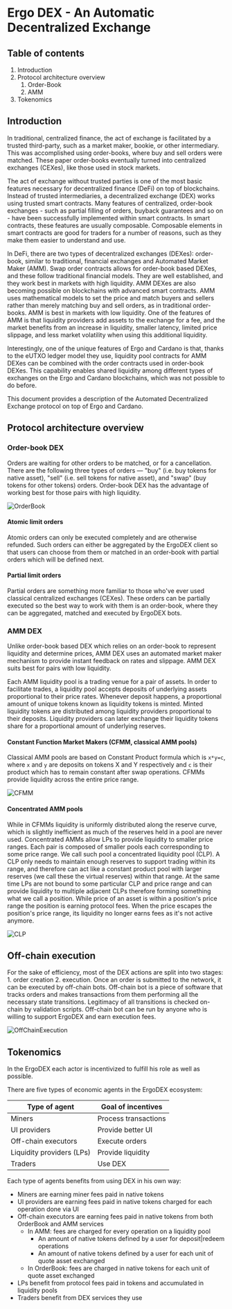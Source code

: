 # Ergo DEX - An Automatic Decentralized Exchange

## Table of contents
1. Introduction
2. Protocol architecture overview
   1. Order-Book
   2. AMM
3. Tokenomics

## Introduction

In traditional, centralized finance, the act of exchange is facilitated by a trusted third-party, such as a market maker, bookie, or other intermediary. This was accomplished using order-books, where buy and sell orders were matched. These paper order-books eventually turned into centralized exchanges (CEXes), like those used in stock markets.

The act of exchange without trusted parties is one of the most basic features necessary for decentralized finance (DeFi) on top of blockchains. Instead of trusted intermediaries, a decentralized exchange (DEX) works using trusted smart contracts. Many features of centralized, order-book exchanges - such as partial filling of orders, buyback guarantees and so on - have been successfully implemented within smart contracts. In smart contracts, these features are usually composable. Composable elements in smart contracts are good for traders for a number of reasons, such as they make them easier to understand and use. 

In DeFi, there are two types of decentralized exchanges (DEXes): order-book, similar to traditional, financial exchanges and Automated Market Maker (AMM). Swap order contracts allows for order-book based DEXes, and these follow traditional financial models. They are well established, and they work best in markets with high liquidity. AMM DEXes are also becoming possible on blockchains with advanced smart contracts. AMM uses mathematical models to set the price and match buyers and sellers rather than merely matching buy and sell orders, as in traditional order-books. AMM is best in markets with low liquidity. One of the features of AMM is that liquidity providers add assets to the exchange for a fee, and the market benefits from an increase in liquidity, smaller latency, limited price slippage, and less market volatility when using this additional liquidity.

Interestingly, one of the unique features of Ergo and Cardano is that, thanks to the eUTXO ledger model they use, liquidity pool contracts for AMM DEXes can be combined with the order contracts used in order-book DEXes. This capability enables shared liquidity among different types of exchanges on the Ergo and Cardano blockchains, which was not possible to do before. 

This document provides a description of the Automated Decentralized Exchange protocol on top of Ergo and Cardano.

## Protocol architecture overview

### Order-book DEX

Orders are waiting for other orders to be matched, or for a cancellation. There are the following three types of orders — "buy" (i.e. buy tokens for native asset), "sell" (i.e. sell tokens for native asset), and "swap" (buy tokens for other tokens) orders. Order-book DEX has the advantage of working best for those pairs with high liquidity.

![OrderBook](img/OrderBook.png)

#### Atomic limit orders

Atomic orders can only be executed completely and are otherwise refunded. Such orders can either be aggregated by the ErgoDEX client so that users can choose from them or matched in an order-book with partial orders which will be defined next.

#### Partial limit orders

Partial orders are something more familiar to those who've ever used classical centralized exchanges (CEXes). These orders can be partially executed so the best way to work with them is an order-book, where they can be aggregated, matched and executed by ErgoDEX bots.

### AMM DEX

Unlike order-book based DEX which relies on an order-book to represent liquidity and determine prices, AMM DEX uses an automated market maker mechanism to provide instant feedback on rates and slippage. AMM DEX suits best for pairs with low liquidity.

Each AMM liquidity pool is a trading venue for a pair of assets. In order to facilitate trades, a liquidity pool accepts deposits of underlying assets proportional to their price rates. Whenever deposit happens, a proportional amount of unique tokens known as liquidity tokens is minted. Minted liquidity tokens are distributed among liquidity providers proportional to their deposits. Liquidity providers can later exchange their liquidity tokens share for a proportional amount of underlying reserves.

#### Constant Function Market Makers (CFMM, classical AMM pools)

Classical AMM pools are based on Constant Product formula which is `x*y=c`, where `x` and `y` are deposits on tokens X and Y respectively and `c` is their product which has to remain constant after swap operations. CFMMs provide liquidity across the entire price range.

![CFMM](img/CFMM.png)

#### Concentrated AMM pools

While in CFMMs liquidity is uniformly distributed along the reserve curve, which is slightly inefficient as much of the reserves held in a pool are never used. Concentrated AMMs allow LPs to provide liquidity to smaller price ranges. Each pair is composed of smaller pools each corresponding to some price range. We call such pool a concentrated liquidity pool (CLP). A CLP only needs to maintain enough reserves to support trading within its range, and therefore can act like a constant product pool with larger reserves (we call these the virtual reserves) within that range. At the same time LPs are not bound to some particular CLP and price range and can provide liquidity to multiple adjacent CLPs therefore forming something what we call a position. While price of an asset is within a position's price range the position is earning protocol fees. When the price escapes the position's price range, its liquidity no longer earns fees as it's not active anymore.

![CLP](img/CLP.png)

## Off-chain execution

For the sake of efficiency, most of the DEX actions are split into two stages: 1. order creation 2. execution. Once an order is submitted to the network, it can be executed by off-chain bots. Off-chain bot is a piece of software that tracks orders and makes transactions from them performing all the necessary state transitions. Legitimacy of all transitions is checked on-chain by validation scripts. Off-chain bot can be run by anyone who is willing to support ErgoDEX and earn execution fees.

![OffChainExecution](img/OffChainExec.jpg)

## Tokenomics

In the ErgoDEX each actor is incentivized to fulfill his role as well as possible.

There are five types of economic agents in the ErgoDEX ecosystem:

| Type of agent             | Goal of incentives         |
| ------------------------- | -------------------------- |
| Miners                    | Process transactions       |
| UI providers              | Provide better UI          |
| Off-chain executors       | Execute orders             |
| Liquidity providers (LPs) | Provide liquidity          |
| Traders                   | Use DEX                    |

Each type of agents benefits from using DEX in his own way:

* Miners are earning miner fees paid in native tokens
* UI providers are earning fees paid in native tokens charged for each operation done via UI
* Off-chain executors are earning fees paid in native tokens from both OrderBook and AMM services
  * In AMM: fees are charged for every operation on a liquidity pool
    * An amount of native tokens defined by a user for deposit|redeem operations
    * An amount of native tokens defined by a user for each unit of quote asset exchanged
  * In OrderBook: fees are charged in native tokens for each unit of quote asset exchanged
* LPs benefit from protocol fees paid in tokens and accumulated in liquidity pools
* Traders benefit from DEX services they use
